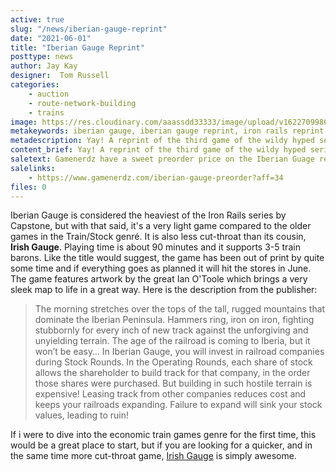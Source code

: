 ```yaml
---
active: true
slug: "/news/iberian-gauge-reprint"
date: "2021-06-01"
title: "Iberian Gauge Reprint"
posttype: news
author: Jay Kay
designer:  Tom Russell
categories: 
    - auction
    - route-network-building
    - trains
image: https://res.cloudinary.com/aaassdd33333/image/upload/v1622709986/iberian_gauge.jpg
metakeywords: iberian gauge, iberian gauge reprint, iron rails reprint
metadescription: Yay! A reprint of the third game of the wildy hyped series Iron rails series, Iberian Gauge, is coming out on the stores in June!
content_brief: Yay! A reprint of the third game of the wildy hyped series Iron rails series, Iberian Gauge, is coming out on the stores in June!
saletext: Gamenerdz have a sweet preorder price on the Iberian Guage reprint, just 28$ instead of the normal price, 40$.
salelinks: 
    - https://www.gamenerdz.com/iberian-gauge-preorder?aff=34
files: 0
---
```

Iberian Gauge is considered the heaviest of the Iron Rails series by Capstone, but with that said, it's a very light game compared to the older games in the Train/Stock genré. It is also less cut-throat than its cousin, **Irish Gauge**. Playing time is about 90 minutes and it supports 3-5 train barons. Like the title would suggest, the game has been out of print by quite some time and if everything goes as planned it will hit the stores in June.
The game features artwork by the great Ian O'Toole which brings a very sleek map to life in a great way.
Here is the description from the publisher:

>The morning stretches over the tops of the tall, rugged mountains that dominate the Iberian Peninsula. Hammers ring, iron on iron, fighting stubbornly for every inch of new track against the unforgiving and unyielding terrain. The age of the railroad is coming to Iberia, but it won’t be easy…
>In Iberian Gauge, you will invest in railroad companies during Stock Rounds. In the Operating Rounds, each share of stock allows the shareholder to build track for that company, in the order those shares were purchased. 
>But building in such hostile terrain is expensive! Leasing track from other companies reduces cost and keeps your railroads expanding. Failure to expand will sink your stock values, leading to ruin!

If i were to dive into the economic train games genre for the first time, this would be a great place to start, but if you are looking for a quicker, and in the same time more cut-throat game, [Irish Gauge](https://amzn.to/3phYH0H) is simply awesome.